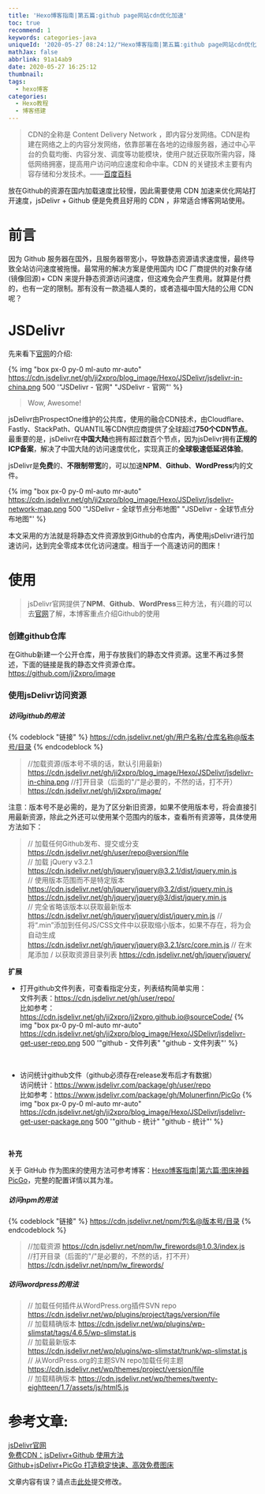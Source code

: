 ```yaml
---
title: 'Hexo博客指南|第五篇:github page网站cdn优化加速'
toc: true
recommend: 1
keywords: categories-java
uniqueId: '2020-05-27 08:24:12/"Hexo博客指南|第五篇:github page网站cdn优化加速".html'
mathJax: false
abbrlink: 91a14ab9
date: 2020-05-27 16:25:12
thumbnail:
tags:
  - hexo博客
categories:
  - Hexo教程
  - 博客搭建
---
```

> CDN的全称是 Content Delivery Network ，即内容分发网络。CDN是构建在网络之上的内容分发网络，依靠部署在各地的边缘服务器，通过中心平台的负载均衡、内容分发、调度等功能模块，使用户就近获取所需内容，降低网络拥塞，提高用户访问响应速度和命中率。CDN 的关键技术主要有内容存储和分发技术。——[百度百科](https://baike.baidu.com/item/CDN)

放在Github的资源在国内加载速度比较慢，因此需要使用 CDN 加速来优化网站打开速度，jsDelivr + Github 便是免费且好用的 CDN ，非常适合博客网站使用。

<!-- more -->
# 前言
因为 Github 服务器在国外，且服务器带宽小，导致静态资源请求速度慢，最终导致全站访问速度被拖慢。最常用的解决方案是使用国内 IDC 厂商提供的对象存储(镜像回源)+ CDN 来提升静态资源访问速度，但这难免会产生费用。就算是付费的，也有一定的限制。那有没有一款造福人类的，或者造福中国大陆的公用 CDN 呢？

# JSDelivr
先来看下[官网](https://www.jsdelivr.com/)的介绍:

{% img "box px-0 py-0 ml-auto mr-auto" https://cdn.jsdelivr.net/gh/ji2xpro/blog_image/Hexo/JSDelivr/jsdelivr-in-china.png 500 '"JSDelivr - 官网" "JSDelivr - 官网"' %}
<br>

>Wow, Awesome!

jsDelivr由ProspectOne维护的公共库，使用的融合CDN技术，由Cloudflare、Fastly、StackPath、QUANTIL等CDN供应商提供了全球超过**750个CDN节点**。最重要的是，jsDelivr在**中国大陆**也拥有超过数百个节点，因为jsDelivr拥有**正规的ICP备案**，解决了中国大陆的访问速度优化，实现真正的**全球极速低延迟体验**。

jsDelivr是**免费**的、**不限制带宽**的，可以加速**NPM**、**Github**、**WordPress**内的文件。

{% img "box px-0 py-0 ml-auto mr-auto" https://cdn.jsdelivr.net/gh/ji2xpro/blog_image/Hexo/JSDelivr/jsdelivr-network-map.png 500 '"JSDelivr - 全球节点分布地图" "JSDelivr - 全球节点分布地图"' %}
<br>

本文采用的方法就是将静态文件资源放到Github的仓库内，再使用jsDelivr进行加速访问，达到完全零成本优化访问速度。相当于一个高速访问的图床！

# 使用
>jsDelivr官网提供了**NPM**、**Github**、**WordPress**三种方法，有兴趣的可以去[官网](https://www.jsdelivr.com/)了解，本博客重点介绍Github的使用

### 创建github仓库
在Github新建一个公开仓库，用于存放我们的静态文件资源。这里不再过多赘述，下面的链接是我的静态文件资源仓库。  
https://github.com/ji2xpro/image

### 使用jsDelivr访问资源

##### 访问github的用法
{% codeblock "链接" %}
https://cdn.jsdelivr.net/gh/用户名称/仓库名称@版本号/目录
{% endcodeblock %}

>//加载资源(版本号不填的话，默认引用最新)
https://cdn.jsdelivr.net/gh/ji2xpro/blog_image/Hexo/JSDelivr/jsdelivr-in-china.png
//打开目录（后面的"/"是必要的，不然的话，打不开）
https://cdn.jsdelivr.net/gh/ji2xpro/image/

注意：版本号不是必需的，是为了区分新旧资源，如果不使用版本号，将会直接引用最新资源，除此之外还可以使用某个范围内的版本，查看所有资源等，具体使用方法如下：

>// 加载任何Github发布、提交或分支
https://cdn.jsdelivr.net/gh/user/repo@version/file  
// 加载 jQuery v3.2.1
https://cdn.jsdelivr.net/gh/jquery/jquery@3.2.1/dist/jquery.min.js  
// 使用版本范围而不是特定版本
https://cdn.jsdelivr.net/gh/jquery/jquery@3.2/dist/jquery.min.js
https://cdn.jsdelivr.net/gh/jquery/jquery@3/dist/jquery.min.js  
// 完全省略该版本以获取最新版本
https://cdn.jsdelivr.net/gh/jquery/jquery/dist/jquery.min.js
// 将“.min”添加到任何JS/CSS文件中以获取缩小版本，如果不存在，将为会自动生成
https://cdn.jsdelivr.net/gh/jquery/jquery@3.2.1/src/core.min.js
// 在末尾添加 / 以获取资源目录列表
https://cdn.jsdelivr.net/gh/jquery/jquery/

**扩展**
- 打开github文件列表，可查看指定分支，列表结构简单实用：  
  文件列表：https://cdn.jsdelivr.net/gh/user/repo/  
  比如参考：https://cdn.jsdelivr.net/gh/ji2xpro/ji2xpro.github.io@sourceCode/
  {% img "box px-0 py-0 ml-auto mr-auto" https://cdn.jsdelivr.net/gh/ji2xpro/blog_image/Hexo/JSDelivr/jsdelivr-get-user-repo.png 500 '"github - 文件列表" "github - 文件列表"' %}
<br>

- 访问统计github文件（github必须存在release发布后才有数据）  
  访问统计：https://www.jsdelivr.com/package/gh/user/repo  
  比如参考：https://www.jsdelivr.com/package/gh/Molunerfinn/PicGo
  {% img "box px-0 py-0 ml-auto mr-auto" https://cdn.jsdelivr.net/gh/ji2xpro/blog_image/Hexo/JSDelivr/jsdelivr-get-user-package.png 500 '"github - 统计" "github - 统计"' %}
<br>

**补充**
<article class="message message-immersive is-primary">
<div class="message-body">
<i class="fas fa-info-circle mr-2"></i>关于 GitHub 作为图床的使用方法可参考博客：<a href="/73d224e9/">Hexo博客指南|第六篇:图床神器PicGo</a>，完整的配置详情以其为准。
</div>
</article>

##### 访问npm的用法
{% codeblock "链接" %}
https://cdn.jsdelivr.net/npm/包名@版本号/目录
{% endcodeblock %}

>//加载资源
https://cdn.jsdelivr.net/npm/lw_firewords@1.0.3/index.js  
//打开目录（后面的"/"是必要的，不然的话，打不开）
https://cdn.jsdelivr.net/npm/lw_firewords/

##### 访问wordpress的用法
>// 加载任何插件从WordPress.org插件SVN repo
https://cdn.jsdelivr.net/wp/plugins/project/tags/version/file  
// 加载精确版本
https://cdn.jsdelivr.net/wp/plugins/wp-slimstat/tags/4.6.5/wp-slimstat.js  
// 加载最新版本  
https://cdn.jsdelivr.net/wp/plugins/wp-slimstat/trunk/wp-slimstat.js  
// 从WordPress.org的主题SVN repo加载任何主题
https://cdn.jsdelivr.net/wp/themes/project/version/file  
// 加载精确版本
https://cdn.jsdelivr.net/wp/themes/twenty-eightteen/1.7/assets/js/html5.js

# 参考文章: 
[jsDelivr官网](https://www.jsdelivr.com/)  
[免费CDN：jsDelivr+Github 使用方法](https://blog.csdn.net/qq_36759224/article/details/86936453)  
[Github+jsDelivr+PicGo 打造稳定快速、高效免费图床](https://blog.csdn.net/qq_36759224/article/details/98058240)

<article class="message message-immersive is-warning">
<div class="message-body">
<i class="fas fa-question-circle mr-2"></i>文章内容有误？请点击<a href="https://github.com/ji2xpro/ji2xpro.github.io/edit/sourceCode/source/_posts/hexo/Hexo博客指南-第五篇-github-page网站cdn优化加速.md">此处</a>提交修改。
</div>
</article>
